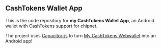 ## CashTokens Wallet App

This is the code repository for <b>my CashTokens Wallet App</b>, an Android wallet with CashTokens support for chipnet. <br>

The project uses [Capacitor-js](https://capacitorjs.com/) to turn [My CashTokens Webwallet](https://github.com/mr-zwets/my-cashtokens-webwallet) into an Android app!
